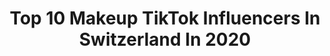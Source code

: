 ---
title: Top 10 Makeup TikTok Influencers In Switzerland In 2020
description: >-
  Find top makeup TikTok influencers in Switzerland in 2020. Most popular hashtags: #coronavirus #makeup #crush #covid19.
platform: TikTok
profiles:
  - username: "suchaprettylie"
    fullname: >-
      Kim 🐉
    location: "Switzerland"
    followers: 94279
    engagement: 1703
    commentsToLikes: 0.020614
    id: ck8nfkdw2sa4o0j78yeb2h2g6
    verified: false
    hashtags: "#zoom, #chicken, #littlegirl, #makeup"
  - username: "fanyartl"
    fullname: >-
      Fanyart
    location: "Switzerland"
    followers: 2260
    engagement: 1869
    commentsToLikes: 0.047343
    id: ck9euinamdqei0j78itghy7y7
    verified: false
    hashtags: "#cielcosplay, #corona, #blackbutler, #ghost"
  - username: "pinupmom_"
    fullname: >-
      Kali Anaïs Badoux
    location: "Switzerland"
    followers: 8052
    engagement: 1079
    commentsToLikes: 0.057595
    id: cka0nhqrlzqhe0i78sockg9qp
    verified: false
    hashtags: "#humourmaman, #naturel, #maternite, #maison"
  - username: "asjjaaa"
    fullname: >-
      asjadueJ
    location: "Switzerland"
    followers: 2230
    engagement: 1430
    commentsToLikes: 0.042003
    id: cka6d6m0y6rpu0i78f5sykykf
    verified: false
    hashtags: "#fakelove, #boys, #nails, #dubai"
  - username: "jessicamaiapinto"
    fullname: >-
      jessicamaiapinto
    location: "Switzerland"
    followers: 20328
    engagement: 1062
    commentsToLikes: 0.032705
    id: ck80opsotj3s60j78vmv45gvu
    verified: false
    hashtags: "#guacamole, #superstar, #ratatouille, #summer2020"
  - username: "fynxfynx"
    fullname: >-
      ITS FYNX
    location: "Switzerland"
    followers: 4142
    engagement: 734
    commentsToLikes: 0.018432
    id: ckacklngjc0qk0i78y5cjmqyr
    verified: false
    hashtags: "#nonecked, #flirt, #summer, #covid19"
  - username: "kaansu_"
    fullname: >-
      族  Kaansu
    location: "Switzerland"
    followers: 7788
    engagement: 598
    commentsToLikes: 0.045259
    id: ck9rdb01ex4m70j7868vzfksg
    verified: false
    hashtags: "#challenge, #kimkardashian, #dhanush, #likeforlike"
  - username: "mb_inspo"
    fullname: >-
      MARI JANA 💍
    location: "Switzerland"
    followers: 2106
    engagement: 370
    commentsToLikes: 0.036644
    id: ck9ra1jyqj0ni0j785n7b68mq
    verified: false
    hashtags: "#beautyhacks, #spring, #homehack, #unterhaltenuns"
  - username: "quarantena_house"
    fullname: >-
      Hype house ticino
    location: "Switzerland"
    followers: 9328
    engagement: 1981
    commentsToLikes: 0.048720
    id: ck9025vf9c53n0j78nbdi8fjp
    verified: false
    hashtags: "#neiperte, #charli, #clowncheck, #youtube"
  - username: "minus10degreesc"
    fullname: >-
      Minus
    location: "Switzerland"
    followers: 2955
    engagement: 1529
    commentsToLikes: 0.067337
    id: ckaiksfonkvbg0i78u50m9okw
    verified: false
    hashtags: "#cosplaymakeup, #dbdcosplay, #theythem, #outtake"
---